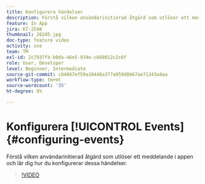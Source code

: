 ```yaml
---
title: Konfigurera händelser
description: Förstå vilken användarinitierad åtgärd som utlöser ett meddelande i appen och lär dig hur du konfigurerar dessa händelser.
feature: In App
jira: KT-2548
thumbnail: 26245.jpg
doc-type: feature video
activity: use
team: TM
exl-id: 2c7937f4-b0da-46e5-934e-c660012c2c6f
role: User, Developer
level: Beginner, Intermediate
source-git-commit: c84867ef59a10448a377a959d0b67ae71343a4aa
workflow-type: tm+mt
source-wordcount: '35'
ht-degree: 8%

---
```


# Konfigurera [!UICONTROL Events] {#configuring-events}

Förstå vilken användarinitierad åtgärd som utlöser ett meddelande i appen och lär dig hur du konfigurerar dessa händelser.

>[!VIDEO](https://video.tv.adobe.com/v/26245?quality=12&learn=on)
